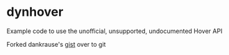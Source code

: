 dynhover
========

Example code to use the unofficial, unsupported, undocumented Hover API

Forked dankrause's [gist](https://gist.github.com/dankrause/5585907) over to git
